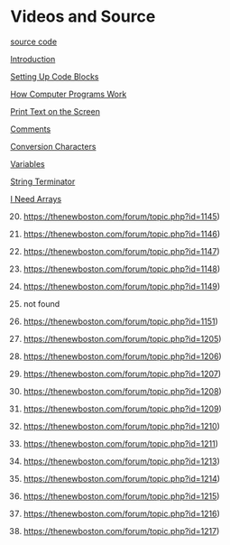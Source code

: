 # Videos and Source

[source code](https://github.com/buckyroberts/Source-Code-from-Tutorials/tree/master/C)

[Introduction](https://thenewboston.com/videos.php?cat=14)

[Setting Up Code Blocks](https://thenewboston.com/videos.php?cat=14&video=20020)

[How Computer Programs Work](https://thenewboston.com/videos.php?cat=14&video=20021)

[Print Text on the Screen](https://thenewboston.com/videos.php?cat=14&video=20022)

[Comments](https://thenewboston.com/videos.php?cat=14&video=20023)

[Conversion Characters](https://thenewboston.com/forum/topic.php?id=1131)

[Variables](https://thenewboston.com/forum/topic.php?id=1133)

[String Terminator](https://thenewboston.com/forum/topic.php?id=1133)

[I Need Arrays](https://thenewboston.com/forum/topic.php?id=1134)

[](https://thenewboston.com/forum/topic.php?id=1157)

[](https://thenewboston.com/forum/topic.php?id=1136)

[](https://thenewboston.com/forum/topic.php?id=1137)

[](https://thenewboston.com/forum/topic.php?id=1138)

[](https://thenewboston.com/forum/topic.php?id=1139)

[](https://thenewboston.com/forum/topic.php?id=1140)

[](https://thenewboston.com/forum/topic.php?id=1141)

[](https://thenewboston.com/forum/topic.php?id=1142)

[](https://thenewboston.com/forum/topic.php?id=1143)

[](https://thenewboston.com/forum/topic.php?id=1144)

[]()

20. https://thenewboston.com/forum/topic.php?id=1145)

21. https://thenewboston.com/forum/topic.php?id=1146)

22. https://thenewboston.com/forum/topic.php?id=1147)

23. https://thenewboston.com/forum/topic.php?id=1148)

24. https://thenewboston.com/forum/topic.php?id=1149)

25. not found

26. https://thenewboston.com/forum/topic.php?id=1151)

27. https://thenewboston.com/forum/topic.php?id=1205)

28. https://thenewboston.com/forum/topic.php?id=1206)

29. https://thenewboston.com/forum/topic.php?id=1207)

30. https://thenewboston.com/forum/topic.php?id=1208)

31. https://thenewboston.com/forum/topic.php?id=1209)

32. https://thenewboston.com/forum/topic.php?id=1210)

33. https://thenewboston.com/forum/topic.php?id=1211)

34. https://thenewboston.com/forum/topic.php?id=1213)

35. https://thenewboston.com/forum/topic.php?id=1214)

36. https://thenewboston.com/forum/topic.php?id=1215)

37. https://thenewboston.com/forum/topic.php?id=1216)

38. https://thenewboston.com/forum/topic.php?id=1217)

